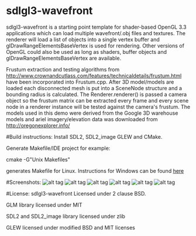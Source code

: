 # sdlgl3-wavefront

sdlgl3-wavefront is a starting point template for shader-based OpenGL 3.3 applications which can load multiple wavefront/.obj files and textures. The renderer will load a list of objects into a single vertex buffer and glDrawRangeElementsBaseVertex is used for rendering. Other versions of OpenGL could also be used as long as shaders, buffer objects and glDrawRangeElementsBaseVertex are available.

Frustum extraction and testing algorithms from http://www.crownandcutlass.com/features/technicaldetails/frustum.html have been incorporated into Frustum.cpp. After 3D model/models are loaded each disconnected mesh is put into a SceneNode structure and a bounding radius is calculated. The Renderer.renderer() is passed a camera object so the frustum matrix can be extracted every frame and every scene node in a renderer instance will be tested against the camera's frustum. The models used in this demo were derived from the Google 3D warehouse models and ariel imagery/elevation data was downloaded from http://oregonexplorer.info/

#Build instructions:
Install SDL2, SDL2_image GLEW and CMake.

Generate Makefile/IDE project for example:

cmake -G"Unix Makefiles"

generates Makefile for Linux.
Instructions for Windows can be found [here](doc/Windows_Dev_Setup.html)

#Screenshots:
![alt tag](https://raw.githubusercontent.com/chrisliebert/sdlgl3-wavefront/master/sdlgl3-wavefront_screenshot1.jpg)
![alt tag](https://raw.githubusercontent.com/chrisliebert/sdlgl3-wavefront/master/sdlgl3-wavefront_screenshot2.jpg)
![alt tag](https://raw.githubusercontent.com/chrisliebert/sdlgl3-wavefront/master/sdlgl3-wavefront_screenshot3.jpg)
![alt tag](https://raw.githubusercontent.com/chrisliebert/sdlgl3-wavefront/master/sdlgl3-wavefront_screenshot4.jpg)
![alt tag](https://raw.githubusercontent.com/chrisliebert/sdlgl3-wavefront/master/sdlgl3-wavefront_screenshot5.jpg)
![alt tag](https://raw.githubusercontent.com/chrisliebert/sdlgl3-wavefront/master/sdlgl3-wavefront_screenshot6.jpg)

#License:
sdlgl3-wavefront Licensed under 2 clause BSD.

GLM library licensed under MIT

SDL2 and SDL2_image library licensed under zlib

GLEW licensed under modified BSD and MIT licenses
